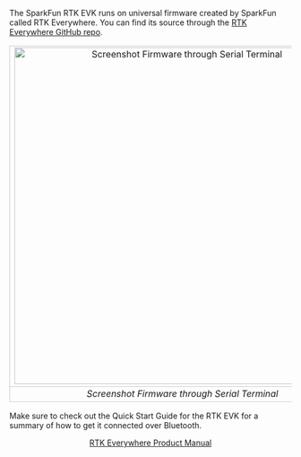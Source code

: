 The SparkFun RTK EVK runs on universal firmware created by SparkFun called RTK Everywhere. You can find its source through the [RTK Everywhere GitHub repo](https://github.com/sparkfun/SparkFun_RTK_Everywhere_Firmware).

<div style="text-align: center;">
  <table>
    <tr style="vertical-align:middle;">
     <td style="text-align: center; vertical-align: middle; border: solid 1px #cccccc;"><a href="../assets/img/"><img src="../assets/img/" width="600px" height="600px" alt="Screenshot Firmware through Serial Terminal"></a></td>
    </tr>
    <tr style="vertical-align:middle;">
     <td style="text-align: center; vertical-align: middle; border: solid 1px #cccccc;"><i>Screenshot Firmware through Serial Terminal</i></td>
    </tr>
  </table>
</div>

Make sure to check out the Quick Start Guide for the RTK EVK for a summary of how to get it connected over Bluetooth.

<div style="text-align: center">
  <a href="https://docs.sparkfun.com/SparkFun_RTK_Everywhere_Firmware/" target="rtk_everywhere_product_manual" class="md-button">RTK Everywhere Product Manual</a>
</div>
